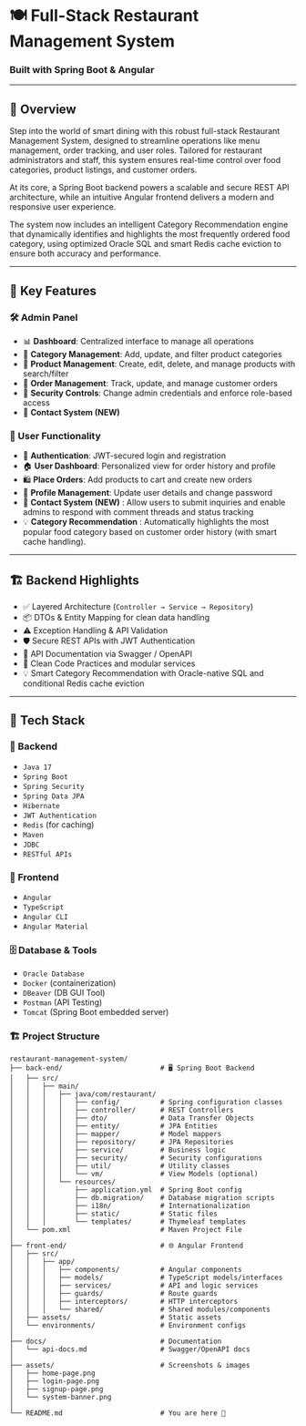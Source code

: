 
# 🍽️ Full-Stack Restaurant Management System  
### Built with **Spring Boot** & **Angular**

---

## 📖 Overview  
Step into the world of smart dining with this robust full-stack Restaurant Management System, designed to streamline operations like menu management, order tracking, and user roles.
Tailored for restaurant administrators and staff, this system ensures real-time control over food categories, product listings, and customer orders.

At its core, a Spring Boot backend powers a scalable and secure REST API architecture, while an intuitive Angular frontend delivers a modern and responsive user experience.

The system now includes an intelligent Category Recommendation engine that dynamically identifies and highlights the most frequently ordered food category, using optimized Oracle SQL and smart Redis cache eviction to ensure both accuracy and performance.

---

## 🔑 Key Features

### 🛠️ Admin Panel
- 📊 **Dashboard**: Centralized interface to manage all operations  
- 🍱 **Category Management**: Add, update, and filter product categories  
- 🍔 **Product Management**: Create, edit, delete, and manage products with search/filter  
- 🧾 **Order Management**: Track, update, and manage customer orders  
- 🔐 **Security Controls**: Change admin credentials and enforce role-based access
- 📨 **Contact System (NEW)**

### 🙋 User Functionality
- 🔑 **Authentication**: JWT-secured login and registration  
- 🏠 **User Dashboard**: Personalized view for order history and profile  
- 🛍️ **Place Orders**: Add products to cart and create new orders  
- 📝 **Profile Management**: Update user details and change password
- 📨 **Contact System (NEW)** : Allow users to submit inquiries and enable admins to respond with comment threads and status tracking
- 💡 **Category Recommendation** : Automatically highlights the most popular food category based on customer order history (with smart cache handling).
---

## 🏗️ Backend Highlights
- ✅ Layered Architecture (`Controller → Service → Repository`)  
- 📦 DTOs & Entity Mapping for clean data handling  
- ⚠️ Exception Handling & API Validation  
- 🛡️ Secure REST APIs with JWT Authentication  
- 📘 API Documentation via Swagger / OpenAPI  
- 🧹 Clean Code Practices and modular services
- 💡 Smart Category Recommendation with Oracle-native SQL and conditional Redis cache eviction

---

## 🧰 Tech Stack

### 🔧 Backend
- `Java 17`
- `Spring Boot`
- `Spring Security`
- `Spring Data JPA`
- `Hibernate`
- `JWT Authentication`
- `Redis` (for caching)
- `Maven`
- `JDBC`
- `RESTful APIs`

### 🎨 Frontend
- `Angular`
- `TypeScript`
- `Angular CLI`
- `Angular Material`

### 🗄️ Database & Tools
- `Oracle Database`
- `Docker` (containerization)
- `DBeaver` (DB GUI Tool)
- `Postman` (API Testing)
- `Tomcat` (Spring Boot embedded server)

### 🏗️ Project Structure


```
restaurant-management-system/
├── back-end/                        # 🖥️ Spring Boot Backend
│   ├── src/
│   │   ├── main/
│   │   │   ├── java/com/restaurant/
│   │   │   │   ├── config/          # Spring configuration classes
│   │   │   │   ├── controller/      # REST Controllers
│   │   │   │   ├── dto/             # Data Transfer Objects
│   │   │   │   ├── entity/          # JPA Entities
│   │   │   │   ├── mapper/          # Model mappers
│   │   │   │   ├── repository/      # JPA Repositories
│   │   │   │   ├── service/         # Business logic
│   │   │   │   ├── security/        # Security configurations
│   │   │   │   ├── util/            # Utility classes
│   │   │   │   └── vm/              # View Models (optional)
│   │   │   └── resources/
│   │   │       ├── application.yml  # Spring Boot config
│   │   │       ├── db.migration/    # Database migration scripts
│   │   │       ├── i18n/            # Internationalization
│   │   │       ├── static/          # Static files
│   │   │       └── templates/       # Thymeleaf templates
│   └── pom.xml                      # Maven Project File
│
├── front-end/                       # 🌐 Angular Frontend
│   ├── src/
│   │   ├── app/
│   │   │   ├── components/          # Angular components
│   │   │   ├── models/              # TypeScript models/interfaces
│   │   │   ├── services/            # API and logic services
│   │   │   ├── guards/              # Route guards
│   │   │   ├── interceptors/        # HTTP interceptors
│   │   │   └── shared/              # Shared modules/components
│   ├── assets/                      # Static assets
│   └── environments/                # Environment configs
│
├── docs/                            # Documentation
│   └── api-docs.md                  # Swagger/OpenAPI docs
│
├── assets/                          # Screenshots & images
│   ├── home-page.png
│   ├── login-page.png
│   ├── signup-page.png
│   └── system-banner.png
│
└── README.md                        # You are here 📖
```
